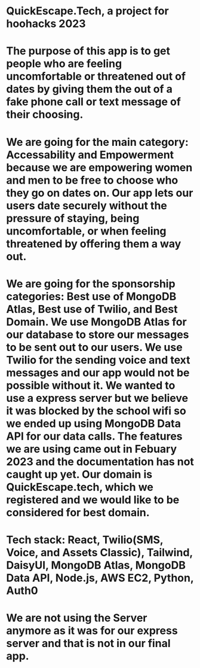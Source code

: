 # QuickEscape.Tech, a project for hoohacks 2023

# The purpose of this app is to get people who are feeling uncomfortable or threatened out of dates by giving them the out of a fake phone call or text message of their choosing. 

# We are going for the main category: Accessability and Empowerment because we are empowering women and men to be free to choose who they go on dates on. Our app lets our users date securely without the pressure of staying, being uncomfortable, or when feeling threatened by offering them a way out. 

# We are going for the sponsorship categories: Best use of MongoDB Atlas, Best use of Twilio, and Best Domain. We use MongoDB Atlas for our database to store our messages to be sent out to our users. We use Twilio for the sending voice and text messages and our app would not be possible without it. We wanted to use a express server but we believe it was blocked by the school wifi so we ended up using MongoDB Data API for our data calls. The features we are using came out in Febuary 2023 and the documentation has not caught up yet. Our domain is QuickEscape.tech, which we registered and we would like to be considered for best domain. 

# Tech stack: React, Twilio(SMS, Voice, and Assets Classic), Tailwind, DaisyUI, MongoDB Atlas, MongoDB Data API, Node.js, AWS EC2, Python, Auth0

# We are not using the Server anymore as it was for our express server and that is not in our final app. 
